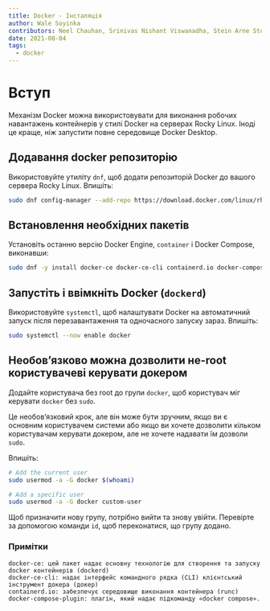 ```yaml
---
title: Docker - Інсталяція
author: Wale Soyinka
contributors: Neel Chauhan, Srinivas Nishant Viswanadha, Stein Arne Storslett, Ganna Zhyrnova, Steven Spencer
date: 2021-08-04
tags:
  - docker
---
```


# Вступ

Механізм Docker можна використовувати для виконання робочих навантажень контейнерів у стилі Docker на серверах Rocky Linux. Іноді це краще, ніж запустити повне середовище Docker Desktop.

## Додавання docker репозиторію

Використовуйте утиліту `dnf`, щоб додати репозиторій Docker до вашого сервера Rocky Linux. Впишіть:

```bash
sudo dnf config-manager --add-repo https://download.docker.com/linux/rhel/docker-ce.repo
```

## Встановлення необхідних пакетів

Установіть останню версію Docker Engine, `container` і Docker Compose, виконавши:

```bash
sudo dnf -y install docker-ce docker-ce-cli containerd.io docker-compose-plugin
```

## Запустіть і ввімкніть Docker (`dockerd`)

Використовуйте `systemctl`, щоб налаштувати Docker на автоматичний запуск після перезавантаження та одночасного запуску зараз. Впишіть:

```bash
sudo systemctl --now enable docker
```

## Необов’язково можна дозволити не-root користувачеві керувати докером

Додайте користувача без root до групи `docker`, щоб користувач міг керувати `docker` без `sudo`.

Це необов’язковий крок, але він може бути зручним, якщо ви є основним користувачем системи або якщо ви хочете дозволити кільком користувачам керувати докером, але не хочете надавати їм дозволи `sudo`.

Впишіть:

```bash
# Add the current user
sudo usermod -a -G docker $(whoami)

# Add a specific user
sudo usermod -a -G docker custom-user
```

Щоб призначити нову групу, потрібно вийти та знову увійти. Перевірте за допомогою команди `id`, щоб переконатися, що групу додано.

### Примітки

```docker
docker-ce: цей пакет надає основну технологію для створення та запуску docker контейнерів (dockerd)
docker-ce-cli: надає інтерфейс командного рядка (CLI) клієнтський інструмент докера (докер)
containerd.io: забезпечує середовище виконання контейнера (runc)
docker-compose-plugin: плагін, який надає підкоманду «docker compose». 
```
